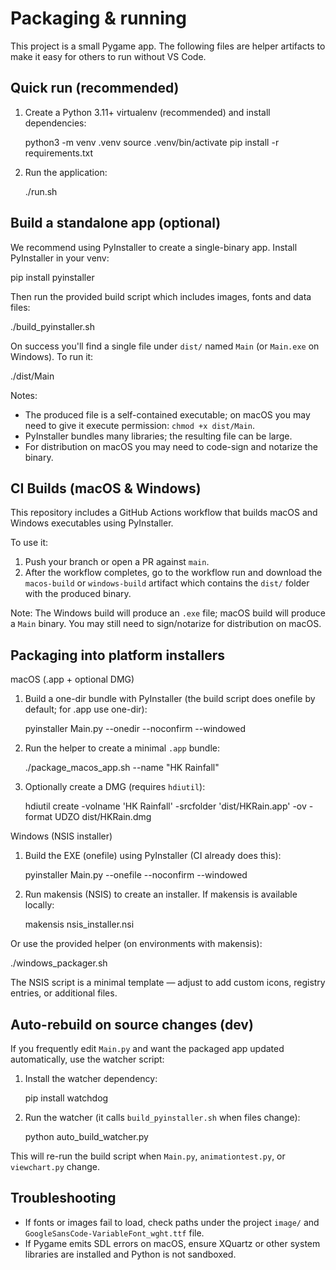 Packaging & running
====================

This project is a small Pygame app. The following files are helper artifacts to make it easy for others to run without VS Code.

Quick run (recommended)
-----------------------
1. Create a Python 3.11+ virtualenv (recommended) and install dependencies:

   python3 -m venv .venv
   source .venv/bin/activate
   pip install -r requirements.txt

2. Run the application:

   ./run.sh


Build a standalone app (optional)
--------------------------------
We recommend using PyInstaller to create a single-binary app. Install PyInstaller in your venv:

   pip install pyinstaller

Then run the provided build script which includes images, fonts and data files:

   ./build_pyinstaller.sh

On success you'll find a single file under `dist/` named `Main` (or `Main.exe` on Windows). To run it:

   ./dist/Main

Notes:
- The produced file is a self-contained executable; on macOS you may need to give it execute permission: `chmod +x dist/Main`.
- PyInstaller bundles many libraries; the resulting file can be large.
- For distribution on macOS you may need to code-sign and notarize the binary.

CI Builds (macOS & Windows)
---------------------------
This repository includes a GitHub Actions workflow that builds macOS and Windows executables using PyInstaller.

To use it:
1. Push your branch or open a PR against `main`.
2. After the workflow completes, go to the workflow run and download the `macos-build` or `windows-build` artifact which contains the `dist/` folder with the produced binary.

Note: The Windows build will produce an `.exe` file; macOS build will produce a `Main` binary. You may still need to sign/notarize for distribution on macOS.

Packaging into platform installers
---------------------------------
macOS (.app + optional DMG)

1. Build a one-dir bundle with PyInstaller (the build script does onefile by default; for .app use one-dir):

   pyinstaller Main.py --onedir --noconfirm --windowed

2. Run the helper to create a minimal `.app` bundle:

   ./package_macos_app.sh --name "HK Rainfall"

3. Optionally create a DMG (requires `hdiutil`):

   hdiutil create -volname 'HK Rainfall' -srcfolder 'dist/HKRain.app' -ov -format UDZO dist/HKRain.dmg

Windows (NSIS installer)

1. Build the EXE (onefile) using PyInstaller (CI already does this):

   pyinstaller Main.py --onefile --noconfirm --windowed

2. Run makensis (NSIS) to create an installer. If makensis is available locally:

   makensis nsis_installer.nsi

Or use the provided helper (on environments with makensis):

   ./windows_packager.sh

The NSIS script is a minimal template — adjust to add custom icons, registry entries, or additional files.

Auto-rebuild on source changes (dev)
-----------------------------------
If you frequently edit `Main.py` and want the packaged app updated automatically, use the watcher script:

1. Install the watcher dependency:

   pip install watchdog

2. Run the watcher (it calls `build_pyinstaller.sh` when files change):

   python auto_build_watcher.py

This will re-run the build script when `Main.py`, `animationtest.py`, or `viewchart.py` change.

Troubleshooting
---------------
- If fonts or images fail to load, check paths under the project `image/` and `GoogleSansCode-VariableFont_wght.ttf` file.
- If Pygame emits SDL errors on macOS, ensure XQuartz or other system libraries are installed and Python is not sandboxed.
